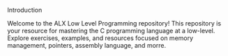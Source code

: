 Introduction

Welcome to the ALX Low Level Programming repository! This repository is your resource for mastering the C programming language at a low-level. Explore exercises, examples, and resources focused on memory management, pointers, assembly language, and morre.